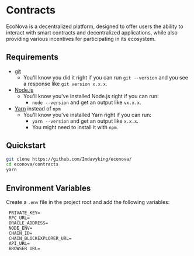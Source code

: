 # Contracts

EcoNova is a decentralized platform, designed to offer users the ability to interact with smart contracts and decentralized applications, while also providing various incentives for participating in its ecosystem.

## Requirements

-   [git](https://git-scm.com/book/en/v2/Getting-Started-Installing-Git)
    -   You'll know you did it right if you can run `git --version` and you see a response like `git version x.x.x`.
-   [Node.js](https://nodejs.org/en/)
    -   You'll know you've installed Node.js right if you can run:
        -   `node --version` and get an output like `vx.x.x`.
-   [Yarn](https://classic.yarnpkg.com/lang/en/docs/install/) instead of `npm`
    -   You'll know you've installed Yarn right if you can run:
        -   `yarn --version` and get an output like `x.x.x`.
        -   You might need to install it with `npm`.

## Quickstart

```bash
git clone https://github.com/Imdavyking/econova/
cd econova/contracts
yarn
```

## Environment Variables
   Create a `.env` file in the project root and add the following variables:

   ```env
    PRIVATE_KEY=
    RPC_URL=
    ORACLE_ADDRESS=
    NODE_ENV=
    CHAIN_ID=
    CHAIN_BLOCKEXPLORER_URL=
    API_URL=
    BROWSER_URL=
    CHAIN_NAME=
    CHAIN_CURRENCY_NAME=
    CHAIN_SYMBOL=
    CHAIN_BLOCKEXPLORER_URL=
   ```

## Usage

### Deploy:

```bash
yarn deploy
```

### Testing

```bash
yarn test
```

## Deployment to Testnet

### 1. Setup Environment Variables

You'll want to set your `RPC_URL` and `PRIVATE_KEY` as environment variables. You can add them to a `.env` file, similar to what you see in `.env.example`.

-   `PRIVATE_KEY`: The private key of your account (like from [MetaMask](https://metamask.io/)). **NOTE:** FOR DEVELOPMENT, PLEASE USE A KEY THAT DOESN'T HAVE ANY REAL FUNDS ASSOCIATED WITH IT.
    -   You can [learn how to export it here](https://metamask.zendesk.com/hc/en-us/articles/360015289632-How-to-Export-an-Account-Private-Key).
-   `RPC_URL`: This is the URL of the ETH testnet node you're working with.

### 2. Get Testnet ETH

Head over to faucet and get some testnet **ETH** tokens. You should see the **ETH** tokens show up in your MetaMask.

### 3. Deploy

```bash
yarn deploy:staging
```
